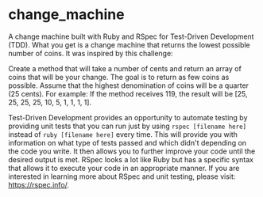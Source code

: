 # change_machine

A change machine built with Ruby and RSpec for Test-Driven Development (TDD). What you get is a change machine that returns the lowest possible number of coins. It was inspired by this challenge:

Create a method that will take a number of cents and return an array of coins that will be your change. The goal is to return as few coins as possible. Assume that the highest denomination of coins will be a quarter (25 cents). For example: If the method receives 119, the result will be [25, 25, 25, 25, 10, 5, 1, 1, 1, 1].

Test-Driven Development provides an opportunity to automate testing by providing unit tests that you can run just by using `rspec [filename here]` instead of `ruby [filename here]` every time. This will provide you with information on what type of tests passed and which didn't depending on the code you write. It then allows you to further improve your code until the desired output is met. RSpec looks a lot like Ruby but has a specific syntax that allows it to execute your code in an appropriate manner. If you are interested in learning more about RSpec and unit testing, please visit: https://rspec.info/.
